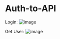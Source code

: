 # Auth-to-API
Login:
![image](https://github.com/GorgeousJohn1/Auth-to-API/assets/63467741/300ba3b7-0282-4b7d-a2bf-c575474dd658)

Get User:
![image](https://github.com/GorgeousJohn1/Auth-to-API/assets/63467741/ace65225-5266-45ad-822d-1cbb08d23acc)

